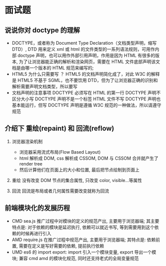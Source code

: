 <!--
 * @Author: shuwang_wu
 * @Date: 2021-05-07 10:31:26
 * @LastEditTime: 2021-09-16 15:24:12
 * @LastEditors: shuwang_wu
 * @Description: 
 * @FilePath: \notes\notes\20190110.md
-->
# 面试题

## 说说你对 doctype 的理解

- DOCTYPE，或者称为 Document Type Declaration（文档类型声明，缩写 DTD）, DTD 用来定义 xml 或 html 的文件类型的一系列语法规则，可用作内部 doctype 声明，也可以用作外部引用声明，作用是因为 HTML 有很多的版本, 为了让浏览器能正确的解析和渲染网页，需要在 HTML 文件底部声明该文档是由哪一个版本的 HTML 规范来编写的;
- HTML5 为什么只需要写 <!DOCTYPE HTML>？
  HTML5 的文档声明简化成了<!DOCTYPE HTML>，对此 W3C 的解释是 HTML5 不基于 SGML，也不要饮用 DTD，但为了让浏览器正确的识别和解析需要声明文档类型，所以要写<!DOCTYPE HTML>
- 文档声明的注意事项
  DOCTYPE 必须写在 HTML 的第一行
  DOCTYPE 声明不区分大小写
  DOCTYPE 声明不是一个标签
  HTML 文件不写 DOCTYPE 声明也基本能运行，但写 DOCTYPE 声明是遵循 W3C 规范的一种做法，所以请遵守规范

## 介绍下 重绘(repaint) 和 回流(reflow)

1. 浏览器渲染机制

   - 浏览器采用流式布局(Flow Based Layout)
   - html 解析成 DOM, css 解析成 CSSOM, DOM 与 CSSOM 合并就产生了 render tree
   - 然后计算他们在页面上的大小和位置, 最后把节点绘制到页面上

2. 重绘
   没有改变 DOM 节点的集合属性, 只改变 color, visible...等属性
3. 回流
   回流是布局或者几何属性需要改变就称为回流

## 前端模块化的发展历程

- CMD sea.js 推广过程中对模块的定义的规范产出, 主要用于浏览器端; 其主要特点是: 对于依赖的模块是延迟执行, 依赖可以就近书写, 等到需要用到这个依赖的时候再进行引入
- AMD require.js 在推广过程中规范产出, 主要用于浏览器端; 其特点是: 依赖前置, 需要在定义是写好需要的依赖, 提前执行依赖
- UMD es6 的 import export: import 引入一个模块变量, export 导出一个模块; 兼容 cmd amd 的模块化规范, 同时还支持老式的全局变量规范

